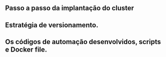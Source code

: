 ##  Passo a passo da implantação do cluster




##  Estratégia de versionamento.



## Os códigos de automação desenvolvidos, scripts e Docker file.
